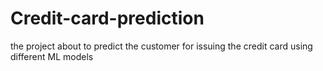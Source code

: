 # Credit-card-prediction
the project about to predict the customer for issuing the credit card using different ML models 
